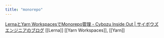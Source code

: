```yaml
---
title: "monorepo"
---
```


[LernaとYarn WorkspacesでMonorepo管理 - Cybozu Inside Out | サイボウズエンジニアのブログ](https://blog.cybozu.io/entry/2020/04/21/080000)
[[Lerna]]
[[Yarn Workspaces]], [[Yarn]]
